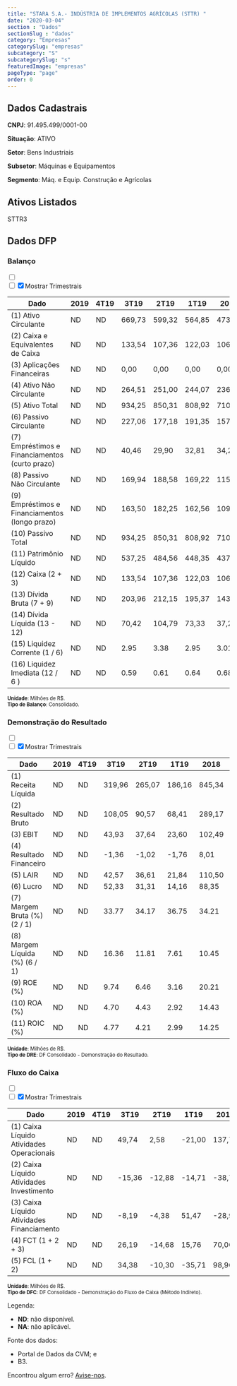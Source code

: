 ```yaml
---  
title: "STARA S.A.- INDÚSTRIA DE IMPLEMENTOS AGRÍCOLAS (STTR) "  
date: "2020-03-04"  
section : "Dados"  
sectionSlug : "dados"  
category: "Empresas"  
categorySlug: "empresas"  
subcategory: "S"  
subcategorySlug: "s"  
featuredImage: "empresas"  
pageType: "page"  
order: 0  
---
```



## Dados Cadastrais


**CNPJ**: 91.495.499/0001-00

**Situação**: ATIVO

**Setor**: Bens Industriais

**Subsetor**: Máquinas e Equipamentos

**Segmento**: Máq. e Equip. Construção e Agrícolas


## Ativos Listados


STTR3 


## Dados DFP

### Balanço
  
<input type='checkbox' class='toggleCommand' id='toggleBalanco' name='toggleBalanco'>  
<div class='filter-group-balanco'>  
<div class='check_button_balanco'>  
<label for='toggleBalanco'>  
<input type='checkbox' data-filter-col='trimBalanco'><input type='checkbox' data-filter-col='trimBalanco' checked><span>Mostrar Trimestrais</span>  
</label>  
</div>  
</div>  
<div class='overflow balancoTableWrapper'>  
<table class='balancoTable'>  
<thead>  
<tr>  
<th class='dataHeader fixedLeftColumn'>Dado</th>  
<th>2019</th>  
<th class='trimHeader' data-col='trimBalanco'>4T19</th>  
<th class='trimHeader' data-col='trimBalanco'>3T19</th>  
<th class='trimHeader' data-col='trimBalanco'>2T19</th>  
<th class='trimHeader' data-col='trimBalanco'>1T19</th>  
<th>2018</th>  
<th class='trimHeader' data-col='trimBalanco'>4T18</th>  
<th class='trimHeader' data-col='trimBalanco'>3T18</th>  
<th class='trimHeader' data-col='trimBalanco'>2T18</th>  
<th class='trimHeader' data-col='trimBalanco'>1T18</th>  
<th>2017</th>  
<th class='trimHeader' data-col='trimBalanco'>4T17</th>  
<th class='trimHeader' data-col='trimBalanco'>3T17</th>  
<th class='trimHeader' data-col='trimBalanco'>2T17</th>  
<th class='trimHeader' data-col='trimBalanco'>1T17</th>  
<th>2016</th>  
<th class='trimHeader' data-col='trimBalanco'>4T16</th>  
<th class='trimHeader' data-col='trimBalanco'>3T16</th>  
<th class='trimHeader' data-col='trimBalanco'>2T16</th>  
<th class='trimHeader' data-col='trimBalanco'>1T16</th>  
<th>2015</th>  
<th class='trimHeader' data-col='trimBalanco'>4T15</th>  
<th class='trimHeader' data-col='trimBalanco'>3T15</th>  
<th class='trimHeader' data-col='trimBalanco'>2T15</th>  
<th class='trimHeader' data-col='trimBalanco'>1T15</th>  
</tr>  
</thead>  
<tbody>  
<tr>  
<td class='leftAlignCell rowDescription fixedLeftColumn'>(1) Ativo Circulante</td>  
<td>ND</td>  
<td data-col='trimBalanco' class='trimData'>ND</td>  
<td data-col='trimBalanco' class='trimData'>669,73</td>  
<td data-col='trimBalanco' class='trimData'>599,32</td>  
<td data-col='trimBalanco' class='trimData'>564,85</td>  
<td>473,28</td>  
<td data-col='trimBalanco' class='trimData'>473,28</td>  
<td data-col='trimBalanco' class='trimData'>548,87</td>  
<td data-col='trimBalanco' class='trimData'>493,72</td>  
<td data-col='trimBalanco' class='trimData'>431,18</td>  
<td>401,07</td>  
<td data-col='trimBalanco' class='trimData'>401,07</td>  
<td data-col='trimBalanco' class='trimData'>438,72</td>  
<td data-col='trimBalanco' class='trimData'>408,20</td>  
<td data-col='trimBalanco' class='trimData'>360,76</td>  
<td>339,77</td>  
<td data-col='trimBalanco' class='trimData'>339,77</td>  
<td data-col='trimBalanco' class='trimData'>339,77</td>  
<td data-col='trimBalanco' class='trimData'>339,77</td>  
<td data-col='trimBalanco' class='trimData'>339,77</td>  
<td>346,16</td>  
<td data-col='trimBalanco' class='trimData'>346,16</td>  
<td data-col='trimBalanco' class='trimData'>ND</td>  
<td data-col='trimBalanco' class='trimData'>ND</td>  
<td data-col='trimBalanco' class='trimData'>ND</td>  
</tr>  
<tr>  
<td class='leftAlignCell rowDescription fixedLeftColumn'>(2) Caixa e Equivalentes de Caixa</td>  
<td>ND</td>  
<td data-col='trimBalanco' class='trimData'>ND</td>  
<td data-col='trimBalanco' class='trimData'>133,54</td>  
<td data-col='trimBalanco' class='trimData'>107,36</td>  
<td data-col='trimBalanco' class='trimData'>122,03</td>  
<td>106,27</td>  
<td data-col='trimBalanco' class='trimData'>106,27</td>  
<td data-col='trimBalanco' class='trimData'>125,08</td>  
<td data-col='trimBalanco' class='trimData'>97,75</td>  
<td data-col='trimBalanco' class='trimData'>21,86</td>  
<td>36,21</td>  
<td data-col='trimBalanco' class='trimData'>36,21</td>  
<td data-col='trimBalanco' class='trimData'>48,69</td>  
<td data-col='trimBalanco' class='trimData'>31,71</td>  
<td data-col='trimBalanco' class='trimData'>27,55</td>  
<td>39,54</td>  
<td data-col='trimBalanco' class='trimData'>39,54</td>  
<td data-col='trimBalanco' class='trimData'>39,54</td>  
<td data-col='trimBalanco' class='trimData'>39,54</td>  
<td data-col='trimBalanco' class='trimData'>39,54</td>  
<td>24,66</td>  
<td data-col='trimBalanco' class='trimData'>24,66</td>  
<td data-col='trimBalanco' class='trimData'>ND</td>  
<td data-col='trimBalanco' class='trimData'>ND</td>  
<td data-col='trimBalanco' class='trimData'>ND</td>  
</tr>  
<tr>  
<td class='leftAlignCell rowDescription fixedLeftColumn'>(3) Aplicações Financeiras</td>  
<td>ND</td>  
<td data-col='trimBalanco' class='trimData'>ND</td>  
<td data-col='trimBalanco' class='trimData'>0,00</td>  
<td data-col='trimBalanco' class='trimData'>0,00</td>  
<td data-col='trimBalanco' class='trimData'>0,00</td>  
<td>0,00</td>  
<td data-col='trimBalanco' class='trimData'>0,00</td>  
<td data-col='trimBalanco' class='trimData'>0,00</td>  
<td data-col='trimBalanco' class='trimData'>0,00</td>  
<td data-col='trimBalanco' class='trimData'>0,00</td>  
<td>0,00</td>  
<td data-col='trimBalanco' class='trimData'>0,00</td>  
<td data-col='trimBalanco' class='trimData'>0,00</td>  
<td data-col='trimBalanco' class='trimData'>0,00</td>  
<td data-col='trimBalanco' class='trimData'>0,00</td>  
<td>0,00</td>  
<td data-col='trimBalanco' class='trimData'>0,00</td>  
<td data-col='trimBalanco' class='trimData'>0,00</td>  
<td data-col='trimBalanco' class='trimData'>0,00</td>  
<td data-col='trimBalanco' class='trimData'>0,00</td>  
<td>0,00</td>  
<td data-col='trimBalanco' class='trimData'>0,00</td>  
<td data-col='trimBalanco' class='trimData'>ND</td>  
<td data-col='trimBalanco' class='trimData'>ND</td>  
<td data-col='trimBalanco' class='trimData'>ND</td>  
</tr>  
<tr>  
<td class='leftAlignCell rowDescription fixedLeftColumn'>(4) Ativo Não Circulante</td>  
<td>ND</td>  
<td data-col='trimBalanco' class='trimData'>ND</td>  
<td data-col='trimBalanco' class='trimData'>264,51</td>  
<td data-col='trimBalanco' class='trimData'>251,00</td>  
<td data-col='trimBalanco' class='trimData'>244,07</td>  
<td>236,91</td>  
<td data-col='trimBalanco' class='trimData'>236,91</td>  
<td data-col='trimBalanco' class='trimData'>231,83</td>  
<td data-col='trimBalanco' class='trimData'>224,59</td>  
<td data-col='trimBalanco' class='trimData'>221,45</td>  
<td>222,94</td>  
<td data-col='trimBalanco' class='trimData'>222,94</td>  
<td data-col='trimBalanco' class='trimData'>239,72</td>  
<td data-col='trimBalanco' class='trimData'>236,85</td>  
<td data-col='trimBalanco' class='trimData'>235,94</td>  
<td>236,54</td>  
<td data-col='trimBalanco' class='trimData'>236,54</td>  
<td data-col='trimBalanco' class='trimData'>236,54</td>  
<td data-col='trimBalanco' class='trimData'>236,54</td>  
<td data-col='trimBalanco' class='trimData'>236,54</td>  
<td>220,29</td>  
<td data-col='trimBalanco' class='trimData'>220,29</td>  
<td data-col='trimBalanco' class='trimData'>ND</td>  
<td data-col='trimBalanco' class='trimData'>ND</td>  
<td data-col='trimBalanco' class='trimData'>ND</td>  
</tr>  
<tr>  
<td class='leftAlignCell rowDescription fixedLeftColumn'>(5) Ativo Total</td>  
<td>ND</td>  
<td data-col='trimBalanco' class='trimData'>ND</td>  
<td data-col='trimBalanco' class='trimData'>934,25</td>  
<td data-col='trimBalanco' class='trimData'>850,31</td>  
<td data-col='trimBalanco' class='trimData'>808,92</td>  
<td>710,19</td>  
<td data-col='trimBalanco' class='trimData'>710,19</td>  
<td data-col='trimBalanco' class='trimData'>780,70</td>  
<td data-col='trimBalanco' class='trimData'>718,31</td>  
<td data-col='trimBalanco' class='trimData'>652,63</td>  
<td>624,01</td>  
<td data-col='trimBalanco' class='trimData'>624,01</td>  
<td data-col='trimBalanco' class='trimData'>678,44</td>  
<td data-col='trimBalanco' class='trimData'>645,05</td>  
<td data-col='trimBalanco' class='trimData'>596,70</td>  
<td>576,31</td>  
<td data-col='trimBalanco' class='trimData'>576,31</td>  
<td data-col='trimBalanco' class='trimData'>576,31</td>  
<td data-col='trimBalanco' class='trimData'>576,31</td>  
<td data-col='trimBalanco' class='trimData'>576,31</td>  
<td>566,46</td>  
<td data-col='trimBalanco' class='trimData'>566,46</td>  
<td data-col='trimBalanco' class='trimData'>ND</td>  
<td data-col='trimBalanco' class='trimData'>ND</td>  
<td data-col='trimBalanco' class='trimData'>ND</td>  
</tr>  
<tr>  
<td class='leftAlignCell rowDescription fixedLeftColumn'>(6) Passivo Circulante</td>  
<td>ND</td>  
<td data-col='trimBalanco' class='trimData'>ND</td>  
<td data-col='trimBalanco' class='trimData'>227,06</td>  
<td data-col='trimBalanco' class='trimData'>177,18</td>  
<td data-col='trimBalanco' class='trimData'>191,35</td>  
<td>157,08</td>  
<td data-col='trimBalanco' class='trimData'>157,08</td>  
<td data-col='trimBalanco' class='trimData'>209,71</td>  
<td data-col='trimBalanco' class='trimData'>176,39</td>  
<td data-col='trimBalanco' class='trimData'>162,22</td>  
<td>134,73</td>  
<td data-col='trimBalanco' class='trimData'>134,73</td>  
<td data-col='trimBalanco' class='trimData'>171,88</td>  
<td data-col='trimBalanco' class='trimData'>150,58</td>  
<td data-col='trimBalanco' class='trimData'>140,75</td>  
<td>114,12</td>  
<td data-col='trimBalanco' class='trimData'>114,12</td>  
<td data-col='trimBalanco' class='trimData'>114,12</td>  
<td data-col='trimBalanco' class='trimData'>114,12</td>  
<td data-col='trimBalanco' class='trimData'>114,12</td>  
<td>111,59</td>  
<td data-col='trimBalanco' class='trimData'>111,59</td>  
<td data-col='trimBalanco' class='trimData'>ND</td>  
<td data-col='trimBalanco' class='trimData'>ND</td>  
<td data-col='trimBalanco' class='trimData'>ND</td>  
</tr>  
<tr>  
<td class='leftAlignCell rowDescription fixedLeftColumn'>(7) Empréstimos e Financiamentos (curto prazo)</td>  
<td>ND</td>  
<td data-col='trimBalanco' class='trimData'>ND</td>  
<td data-col='trimBalanco' class='trimData'>40,46</td>  
<td data-col='trimBalanco' class='trimData'>29,90</td>  
<td data-col='trimBalanco' class='trimData'>32,81</td>  
<td>34,26</td>  
<td data-col='trimBalanco' class='trimData'>34,26</td>  
<td data-col='trimBalanco' class='trimData'>38,32</td>  
<td data-col='trimBalanco' class='trimData'>42,43</td>  
<td data-col='trimBalanco' class='trimData'>48,78</td>  
<td>51,31</td>  
<td data-col='trimBalanco' class='trimData'>51,31</td>  
<td data-col='trimBalanco' class='trimData'>48,01</td>  
<td data-col='trimBalanco' class='trimData'>44,66</td>  
<td data-col='trimBalanco' class='trimData'>42,56</td>  
<td>42,48</td>  
<td data-col='trimBalanco' class='trimData'>42,48</td>  
<td data-col='trimBalanco' class='trimData'>42,48</td>  
<td data-col='trimBalanco' class='trimData'>42,48</td>  
<td data-col='trimBalanco' class='trimData'>42,48</td>  
<td>63,31</td>  
<td data-col='trimBalanco' class='trimData'>63,31</td>  
<td data-col='trimBalanco' class='trimData'>ND</td>  
<td data-col='trimBalanco' class='trimData'>ND</td>  
<td data-col='trimBalanco' class='trimData'>ND</td>  
</tr>  
<tr>  
<td class='leftAlignCell rowDescription fixedLeftColumn'>(8) Passivo Não Circulante</td>  
<td>ND</td>  
<td data-col='trimBalanco' class='trimData'>ND</td>  
<td data-col='trimBalanco' class='trimData'>169,94</td>  
<td data-col='trimBalanco' class='trimData'>188,58</td>  
<td data-col='trimBalanco' class='trimData'>169,22</td>  
<td>115,84</td>  
<td data-col='trimBalanco' class='trimData'>115,84</td>  
<td data-col='trimBalanco' class='trimData'>124,11</td>  
<td data-col='trimBalanco' class='trimData'>132,56</td>  
<td data-col='trimBalanco' class='trimData'>107,66</td>  
<td>115,59</td>  
<td data-col='trimBalanco' class='trimData'>115,59</td>  
<td data-col='trimBalanco' class='trimData'>130,37</td>  
<td data-col='trimBalanco' class='trimData'>143,42</td>  
<td data-col='trimBalanco' class='trimData'>119,52</td>  
<td>129,39</td>  
<td data-col='trimBalanco' class='trimData'>129,39</td>  
<td data-col='trimBalanco' class='trimData'>129,39</td>  
<td data-col='trimBalanco' class='trimData'>129,39</td>  
<td data-col='trimBalanco' class='trimData'>129,39</td>  
<td>140,19</td>  
<td data-col='trimBalanco' class='trimData'>140,19</td>  
<td data-col='trimBalanco' class='trimData'>ND</td>  
<td data-col='trimBalanco' class='trimData'>ND</td>  
<td data-col='trimBalanco' class='trimData'>ND</td>  
</tr>  
<tr>  
<td class='leftAlignCell rowDescription fixedLeftColumn'>(9) Empréstimos e Financiamentos (longo prazo)</td>  
<td>ND</td>  
<td data-col='trimBalanco' class='trimData'>ND</td>  
<td data-col='trimBalanco' class='trimData'>163,50</td>  
<td data-col='trimBalanco' class='trimData'>182,25</td>  
<td data-col='trimBalanco' class='trimData'>162,56</td>  
<td>109,28</td>  
<td data-col='trimBalanco' class='trimData'>109,28</td>  
<td data-col='trimBalanco' class='trimData'>117,41</td>  
<td data-col='trimBalanco' class='trimData'>125,60</td>  
<td data-col='trimBalanco' class='trimData'>99,62</td>  
<td>107,45</td>  
<td data-col='trimBalanco' class='trimData'>107,45</td>  
<td data-col='trimBalanco' class='trimData'>121,35</td>  
<td data-col='trimBalanco' class='trimData'>135,33</td>  
<td data-col='trimBalanco' class='trimData'>109,79</td>  
<td>120,10</td>  
<td data-col='trimBalanco' class='trimData'>120,10</td>  
<td data-col='trimBalanco' class='trimData'>120,10</td>  
<td data-col='trimBalanco' class='trimData'>120,10</td>  
<td data-col='trimBalanco' class='trimData'>120,10</td>  
<td>131,38</td>  
<td data-col='trimBalanco' class='trimData'>131,38</td>  
<td data-col='trimBalanco' class='trimData'>ND</td>  
<td data-col='trimBalanco' class='trimData'>ND</td>  
<td data-col='trimBalanco' class='trimData'>ND</td>  
</tr>  
<tr>  
<td class='leftAlignCell rowDescription fixedLeftColumn'>(10) Passivo Total</td>  
<td>ND</td>  
<td data-col='trimBalanco' class='trimData'>ND</td>  
<td data-col='trimBalanco' class='trimData'>934,25</td>  
<td data-col='trimBalanco' class='trimData'>850,31</td>  
<td data-col='trimBalanco' class='trimData'>808,92</td>  
<td>710,19</td>  
<td data-col='trimBalanco' class='trimData'>710,19</td>  
<td data-col='trimBalanco' class='trimData'>780,70</td>  
<td data-col='trimBalanco' class='trimData'>718,31</td>  
<td data-col='trimBalanco' class='trimData'>652,63</td>  
<td>624,01</td>  
<td data-col='trimBalanco' class='trimData'>624,01</td>  
<td data-col='trimBalanco' class='trimData'>678,44</td>  
<td data-col='trimBalanco' class='trimData'>645,05</td>  
<td data-col='trimBalanco' class='trimData'>596,70</td>  
<td>576,31</td>  
<td data-col='trimBalanco' class='trimData'>576,31</td>  
<td data-col='trimBalanco' class='trimData'>576,31</td>  
<td data-col='trimBalanco' class='trimData'>576,31</td>  
<td data-col='trimBalanco' class='trimData'>576,31</td>  
<td>566,46</td>  
<td data-col='trimBalanco' class='trimData'>566,46</td>  
<td data-col='trimBalanco' class='trimData'>ND</td>  
<td data-col='trimBalanco' class='trimData'>ND</td>  
<td data-col='trimBalanco' class='trimData'>ND</td>  
</tr>  
<tr>  
<td class='leftAlignCell rowDescription fixedLeftColumn'>(11) Patrimônio Líquido</td>  
<td>ND</td>  
<td data-col='trimBalanco' class='trimData'>ND</td>  
<td data-col='trimBalanco' class='trimData'>537,25</td>  
<td data-col='trimBalanco' class='trimData'>484,56</td>  
<td data-col='trimBalanco' class='trimData'>448,35</td>  
<td>437,27</td>  
<td data-col='trimBalanco' class='trimData'>437,27</td>  
<td data-col='trimBalanco' class='trimData'>446,88</td>  
<td data-col='trimBalanco' class='trimData'>409,36</td>  
<td data-col='trimBalanco' class='trimData'>382,76</td>  
<td>373,69</td>  
<td data-col='trimBalanco' class='trimData'>373,69</td>  
<td data-col='trimBalanco' class='trimData'>376,19</td>  
<td data-col='trimBalanco' class='trimData'>351,05</td>  
<td data-col='trimBalanco' class='trimData'>336,43</td>  
<td>332,80</td>  
<td data-col='trimBalanco' class='trimData'>332,80</td>  
<td data-col='trimBalanco' class='trimData'>332,80</td>  
<td data-col='trimBalanco' class='trimData'>332,80</td>  
<td data-col='trimBalanco' class='trimData'>332,80</td>  
<td>314,67</td>  
<td data-col='trimBalanco' class='trimData'>314,67</td>  
<td data-col='trimBalanco' class='trimData'>ND</td>  
<td data-col='trimBalanco' class='trimData'>ND</td>  
<td data-col='trimBalanco' class='trimData'>ND</td>  
</tr>  
<tr>  
<td class='leftAlignCell rowDescription fixedLeftColumn'>(12) Caixa (2 + 3)</td>  
<td>ND</td>  
<td data-col='trimBalanco' class='trimData'>ND</td>  
<td class='positiveNumber trimData' data-col='trimBalanco'>133,54</td>  
<td class='positiveNumber trimData' data-col='trimBalanco'>107,36</td>  
<td class='positiveNumber trimData' data-col='trimBalanco'>122,03</td>  
<td class='positiveNumber'>106,27</td>  
<td class='positiveNumber trimData' data-col='trimBalanco'>106,27</td>  
<td class='positiveNumber trimData' data-col='trimBalanco'>125,08</td>  
<td class='positiveNumber trimData' data-col='trimBalanco'>97,75</td>  
<td class='positiveNumber trimData' data-col='trimBalanco'>21,86</td>  
<td class='positiveNumber'>36,21</td>  
<td class='positiveNumber trimData' data-col='trimBalanco'>36,21</td>  
<td class='positiveNumber trimData' data-col='trimBalanco'>48,69</td>  
<td class='positiveNumber trimData' data-col='trimBalanco'>31,71</td>  
<td class='positiveNumber trimData' data-col='trimBalanco'>27,55</td>  
<td class='positiveNumber'>39,54</td>  
<td class='positiveNumber trimData' data-col='trimBalanco'>39,54</td>  
<td class='positiveNumber trimData' data-col='trimBalanco'>39,54</td>  
<td class='positiveNumber trimData' data-col='trimBalanco'>39,54</td>  
<td class='positiveNumber trimData' data-col='trimBalanco'>39,54</td>  
<td class='positiveNumber'>24,66</td>  
<td class='positiveNumber trimData' data-col='trimBalanco'>24,66</td>  
<td data-col='trimBalanco' class='trimData'>ND</td>  
<td data-col='trimBalanco' class='trimData'>ND</td>  
<td data-col='trimBalanco' class='trimData'>ND</td>  
</tr>  
<tr>  
<td class='leftAlignCell rowDescription fixedLeftColumn'>(13) Dívida Bruta (7 + 9)</td>  
<td>ND</td>  
<td data-col='trimBalanco' class='trimData'>ND</td>  
<td class='negativeNumber trimData' data-col='trimBalanco'>203,96</td>  
<td class='negativeNumber trimData' data-col='trimBalanco'>212,15</td>  
<td class='negativeNumber trimData' data-col='trimBalanco'>195,37</td>  
<td class='negativeNumber'>143,54</td>  
<td class='negativeNumber trimData' data-col='trimBalanco'>143,54</td>  
<td class='negativeNumber trimData' data-col='trimBalanco'>155,73</td>  
<td class='negativeNumber trimData' data-col='trimBalanco'>168,03</td>  
<td class='negativeNumber trimData' data-col='trimBalanco'>148,41</td>  
<td class='negativeNumber'>158,76</td>  
<td class='negativeNumber trimData' data-col='trimBalanco'>158,76</td>  
<td class='negativeNumber trimData' data-col='trimBalanco'>169,36</td>  
<td class='negativeNumber trimData' data-col='trimBalanco'>179,99</td>  
<td class='negativeNumber trimData' data-col='trimBalanco'>152,35</td>  
<td class='negativeNumber'>162,58</td>  
<td class='negativeNumber trimData' data-col='trimBalanco'>162,58</td>  
<td class='negativeNumber trimData' data-col='trimBalanco'>162,58</td>  
<td class='negativeNumber trimData' data-col='trimBalanco'>162,58</td>  
<td class='negativeNumber trimData' data-col='trimBalanco'>162,58</td>  
<td class='negativeNumber'>194,70</td>  
<td class='negativeNumber trimData' data-col='trimBalanco'>194,70</td>  
<td data-col='trimBalanco' class='trimData'>ND</td>  
<td data-col='trimBalanco' class='trimData'>ND</td>  
<td data-col='trimBalanco' class='trimData'>ND</td>  
</tr>  
<tr>  
<td class='leftAlignCell rowDescription fixedLeftColumn'>(14) Dívida Líquida  (13 - 12)</td>  
<td>ND</td>  
<td data-col='trimBalanco' class='trimData'>ND</td>  
<td class='negativeNumber trimData' data-col='trimBalanco'>70,42</td>  
<td class='negativeNumber trimData' data-col='trimBalanco'>104,79</td>  
<td class='negativeNumber trimData' data-col='trimBalanco'>73,33</td>  
<td class='negativeNumber'>37,27</td>  
<td class='negativeNumber trimData' data-col='trimBalanco'>37,27</td>  
<td class='negativeNumber trimData' data-col='trimBalanco'>30,65</td>  
<td class='negativeNumber trimData' data-col='trimBalanco'>70,28</td>  
<td class='negativeNumber trimData' data-col='trimBalanco'>126,54</td>  
<td class='negativeNumber'>122,55</td>  
<td class='negativeNumber trimData' data-col='trimBalanco'>122,55</td>  
<td class='negativeNumber trimData' data-col='trimBalanco'>120,67</td>  
<td class='negativeNumber trimData' data-col='trimBalanco'>148,28</td>  
<td class='negativeNumber trimData' data-col='trimBalanco'>124,80</td>  
<td class='negativeNumber'>123,04</td>  
<td class='negativeNumber trimData' data-col='trimBalanco'>123,04</td>  
<td class='negativeNumber trimData' data-col='trimBalanco'>123,04</td>  
<td class='negativeNumber trimData' data-col='trimBalanco'>123,04</td>  
<td class='negativeNumber trimData' data-col='trimBalanco'>123,04</td>  
<td class='negativeNumber'>170,03</td>  
<td class='negativeNumber trimData' data-col='trimBalanco'>170,03</td>  
<td data-col='trimBalanco' class='trimData'>ND</td>  
<td data-col='trimBalanco' class='trimData'>ND</td>  
<td data-col='trimBalanco' class='trimData'>ND</td>  
</tr>  
<tr>  
<td class='leftAlignCell rowDescription fixedLeftColumn'>(15) Liquidez Corrente (1 / 6)</td>  
<td>ND</td>  
<td data-col='trimBalanco' class='trimData'>ND</td>  
<td data-col='trimBalanco' class='trimData'>2.95</td>  
<td data-col='trimBalanco' class='trimData'>3.38</td>  
<td data-col='trimBalanco' class='trimData'>2.95</td>  
<td>3.01</td>  
<td data-col='trimBalanco' class='trimData'>3.01</td>  
<td data-col='trimBalanco' class='trimData'>2.62</td>  
<td data-col='trimBalanco' class='trimData'>2.80</td>  
<td data-col='trimBalanco' class='trimData'>2.66</td>  
<td>2.98</td>  
<td data-col='trimBalanco' class='trimData'>2.98</td>  
<td data-col='trimBalanco' class='trimData'>2.55</td>  
<td data-col='trimBalanco' class='trimData'>2.71</td>  
<td data-col='trimBalanco' class='trimData'>2.56</td>  
<td>2.98</td>  
<td data-col='trimBalanco' class='trimData'>2.98</td>  
<td data-col='trimBalanco' class='trimData'>2.98</td>  
<td data-col='trimBalanco' class='trimData'>2.98</td>  
<td data-col='trimBalanco' class='trimData'>2.98</td>  
<td>3.10</td>  
<td data-col='trimBalanco' class='trimData'>3.10</td>  
<td data-col='trimBalanco' class='trimData'>ND</td>  
<td data-col='trimBalanco' class='trimData'>ND</td>  
<td data-col='trimBalanco' class='trimData'>ND</td>  
</tr>  
<tr>  
<td class='leftAlignCell rowDescription fixedLeftColumn'>(16) Liquidez Imediata  (12 / 6 )</td>  
<td>ND</td>  
<td data-col='trimBalanco' class='trimData'>ND</td>  
<td data-col='trimBalanco' class='trimData'>0.59</td>  
<td data-col='trimBalanco' class='trimData'>0.61</td>  
<td data-col='trimBalanco' class='trimData'>0.64</td>  
<td>0.68</td>  
<td data-col='trimBalanco' class='trimData'>0.68</td>  
<td data-col='trimBalanco' class='trimData'>0.60</td>  
<td data-col='trimBalanco' class='trimData'>0.55</td>  
<td data-col='trimBalanco' class='trimData'>0.13</td>  
<td>0.27</td>  
<td data-col='trimBalanco' class='trimData'>0.27</td>  
<td data-col='trimBalanco' class='trimData'>0.28</td>  
<td data-col='trimBalanco' class='trimData'>0.21</td>  
<td data-col='trimBalanco' class='trimData'>0.20</td>  
<td>0.35</td>  
<td data-col='trimBalanco' class='trimData'>0.35</td>  
<td data-col='trimBalanco' class='trimData'>0.35</td>  
<td data-col='trimBalanco' class='trimData'>0.35</td>  
<td data-col='trimBalanco' class='trimData'>0.35</td>  
<td>0.22</td>  
<td data-col='trimBalanco' class='trimData'>0.22</td>  
<td data-col='trimBalanco' class='trimData'>ND</td>  
<td data-col='trimBalanco' class='trimData'>ND</td>  
<td data-col='trimBalanco' class='trimData'>ND</td>  
</tr>  
</tbody>  
</table>  
</div>  
<p style='font-size:0.7rem; margin:0px;'><strong>Unidade</strong>: Milhões de R$.</p>  
<p style='font-size:0.7rem; margin:0px;'><strong>Tipo de Balanço</strong>: Consolidado.</p>


### Demonstração do Resultado
  
<input type='checkbox' class='toggleCommand' id='toggleDRE' name='toggleDRE'>  
<div class='filter-group-dre'>  
<div class='check_button_dre'>  
<label for='toggleDRE'>  
<input type='checkbox' data-filter-col='trimDRE'><input type='checkbox' data-filter-col='trimDRE' checked><span>Mostrar Trimestrais</span>  
</label>  
</div>  
</div>  
<div class='overflow balancoTableWrapper'>  
<table class='balancoTable'>  
<thead>  
<tr>  
<th class='dataHeader fixedLeftColumn'>Dado</th>  
<th>2019</th>  
<th class='trimHeader' data-col='trimDRE'>4T19</th>  
<th class='trimHeader' data-col='trimDRE'>3T19</th>  
<th class='trimHeader' data-col='trimDRE'>2T19</th>  
<th class='trimHeader' data-col='trimDRE'>1T19</th>  
<th>2018</th>  
<th class='trimHeader' data-col='trimDRE'>4T18</th>  
<th class='trimHeader' data-col='trimDRE'>3T18</th>  
<th class='trimHeader' data-col='trimDRE'>2T18</th>  
<th class='trimHeader' data-col='trimDRE'>1T18</th>  
<th>2017</th>  
<th class='trimHeader' data-col='trimDRE'>4T17</th>  
<th class='trimHeader' data-col='trimDRE'>3T17</th>  
<th class='trimHeader' data-col='trimDRE'>2T17</th>  
<th class='trimHeader' data-col='trimDRE'>1T17</th>  
<th>2016</th>  
<th class='trimHeader' data-col='trimDRE'>4T16</th>  
<th class='trimHeader' data-col='trimDRE'>3T16</th>  
<th class='trimHeader' data-col='trimDRE'>2T16</th>  
<th class='trimHeader' data-col='trimDRE'>1T16</th>  
<th>2015</th>  
<th class='trimHeader' data-col='trimDRE'>4T15</th>  
<th class='trimHeader' data-col='trimDRE'>3T15</th>  
<th class='trimHeader' data-col='trimDRE'>2T15</th>  
<th class='trimHeader' data-col='trimDRE'>1T15</th>  
</tr>  
</thead>  
<tbody>  
<tr>  
<td class='leftAlignCell rowDescription fixedLeftColumn'>(1) Receita Líquida</td>  
<td>ND</td>  
<td data-col='trimDRE' class='trimData'>ND</td>  
<td data-col='trimDRE' class='trimData' >319,96</td>  
<td data-col='trimDRE' class='trimData' >265,07</td>  
<td data-col='trimDRE' class='trimData' >186,16</td>  
<td>845,34</td>  
<td data-col='trimDRE' class='trimData' >218,49</td>  
<td data-col='trimDRE' class='trimData' >287,30</td>  
<td data-col='trimDRE' class='trimData' >212,29</td>  
<td data-col='trimDRE' class='trimData' >127,25</td>  
<td>691,37</td>  
<td data-col='trimDRE' class='trimData' >158,43</td>  
<td data-col='trimDRE' class='trimData' >230,88</td>  
<td data-col='trimDRE' class='trimData' >167,92</td>  
<td data-col='trimDRE' class='trimData' >134,13</td>  
<td>562,53</td>  
<td data-col='trimDRE' class='trimData' >148,02</td>  
<td data-col='trimDRE' class='trimData' >178,58</td>  
<td data-col='trimDRE' class='trimData' >144,28</td>  
<td data-col='trimDRE' class='trimData' >91,65</td>  
<td>469,31</td>  
<td data-col='trimDRE' class='trimData' >469,31</td>  
<td data-col='trimDRE' class='trimData'>ND</td>  
<td data-col='trimDRE' class='trimData'>ND</td>  
<td data-col='trimDRE' class='trimData'>ND</td>  
</tr>  
<tr>  
<td class='leftAlignCell rowDescription fixedLeftColumn'>(2) Resultado Bruto</td>  
<td>ND</td>  
<td data-col='trimDRE' class='trimData'>ND</td>  
<td data-col='trimDRE' class='trimData positiveNumberGreen' >108,05</td>  
<td data-col='trimDRE' class='trimData positiveNumberGreen' >90,57</td>  
<td data-col='trimDRE' class='trimData positiveNumberGreen' >68,41</td>  
<td class='positiveNumberGreen'>289,17</td>  
<td data-col='trimDRE' class='trimData positiveNumberGreen' >69,04</td>  
<td data-col='trimDRE' class='trimData positiveNumberGreen' >100,60</td>  
<td data-col='trimDRE' class='trimData positiveNumberGreen' >76,39</td>  
<td data-col='trimDRE' class='trimData positiveNumberGreen' >43,15</td>  
<td class='positiveNumberGreen'>225,72</td>  
<td data-col='trimDRE' class='trimData positiveNumberGreen' >46,20</td>  
<td data-col='trimDRE' class='trimData positiveNumberGreen' >78,76</td>  
<td data-col='trimDRE' class='trimData positiveNumberGreen' >56,66</td>  
<td data-col='trimDRE' class='trimData positiveNumberGreen' >44,09</td>  
<td class='positiveNumberGreen'>155,93</td>  
<td data-col='trimDRE' class='trimData positiveNumberGreen' >36,35</td>  
<td data-col='trimDRE' class='trimData positiveNumberGreen' >54,04</td>  
<td data-col='trimDRE' class='trimData positiveNumberGreen' >38,42</td>  
<td data-col='trimDRE' class='trimData positiveNumberGreen' >27,12</td>  
<td class='positiveNumberGreen'>125,81</td>  
<td data-col='trimDRE' class='trimData positiveNumberGreen' >125,81</td>  
<td data-col='trimDRE' class='trimData'>ND</td>  
<td data-col='trimDRE' class='trimData'>ND</td>  
<td data-col='trimDRE' class='trimData'>ND</td>  
</tr>  
<tr>  
<td class='leftAlignCell rowDescription fixedLeftColumn'>(3) EBIT</td>  
<td>ND</td>  
<td data-col='trimDRE' class='trimData'>ND</td>  
<td data-col='trimDRE' class='trimData positiveNumberGreen' >43,93</td>  
<td data-col='trimDRE' class='trimData positiveNumberGreen' >37,64</td>  
<td data-col='trimDRE' class='trimData positiveNumberGreen' >23,60</td>  
<td class='positiveNumberGreen'>102,49</td>  
<td data-col='trimDRE' class='trimData positiveNumberGreen' >8,55</td>  
<td data-col='trimDRE' class='trimData positiveNumberGreen' >50,41</td>  
<td data-col='trimDRE' class='trimData positiveNumberGreen' >32,70</td>  
<td data-col='trimDRE' class='trimData positiveNumberGreen' >10,83</td>  
<td class='positiveNumberGreen'>65,30</td>  
<td data-col='trimDRE' class='trimData positiveNumberGreen' >2,37</td>  
<td data-col='trimDRE' class='trimData positiveNumberGreen' >38,70</td>  
<td data-col='trimDRE' class='trimData positiveNumberGreen' >18,35</td>  
<td data-col='trimDRE' class='trimData positiveNumberGreen' >5,88</td>  
<td class='positiveNumberGreen'>33,31</td>  
<td data-col='trimDRE' class='trimData positiveNumberGreen' >12,48</td>  
<td data-col='trimDRE' class='trimData positiveNumberGreen' >21,99</td>  
<td data-col='trimDRE' class='trimData positiveNumberGreen' >6,50</td>  
<td data-col='trimDRE' class='trimData negativeNumber' >-7,67</td>  
<td class='negativeNumber'>-22,32</td>  
<td data-col='trimDRE' class='trimData negativeNumber' >-22,32</td>  
<td data-col='trimDRE' class='trimData'>ND</td>  
<td data-col='trimDRE' class='trimData'>ND</td>  
<td data-col='trimDRE' class='trimData'>ND</td>  
</tr>  
<tr>  
<td class='leftAlignCell rowDescription fixedLeftColumn'>(4) Resultado Financeiro</td>  
<td>ND</td>  
<td data-col='trimDRE' class='trimData'>ND</td>  
<td data-col='trimDRE' class='trimData negativeNumber' >-1,36</td>  
<td data-col='trimDRE' class='trimData negativeNumber' >-1,02</td>  
<td data-col='trimDRE' class='trimData negativeNumber' >-1,76</td>  
<td class='positiveNumberGreen'>8,01</td>  
<td data-col='trimDRE' class='trimData negativeNumber' >-0,44</td>  
<td data-col='trimDRE' class='trimData positiveNumberGreen' >0,23</td>  
<td data-col='trimDRE' class='trimData positiveNumberGreen' >6,53</td>  
<td data-col='trimDRE' class='trimData positiveNumberGreen' >1,68</td>  
<td class='positiveNumberGreen'>7,36</td>  
<td data-col='trimDRE' class='trimData positiveNumberGreen' >5,47</td>  
<td data-col='trimDRE' class='trimData negativeNumber' >-0,55</td>  
<td data-col='trimDRE' class='trimData positiveNumberGreen' >3,40</td>  
<td data-col='trimDRE' class='trimData negativeNumber' >-0,96</td>  
<td class='negativeNumber'>-4,45</td>  
<td data-col='trimDRE' class='trimData positiveNumberGreen' >4,79</td>  
<td data-col='trimDRE' class='trimData negativeNumber' >-5,48</td>  
<td data-col='trimDRE' class='trimData positiveNumberGreen' >0,56</td>  
<td data-col='trimDRE' class='trimData negativeNumber' >-4,31</td>  
<td class='positiveNumberGreen'>7,16</td>  
<td data-col='trimDRE' class='trimData positiveNumberGreen' >7,16</td>  
<td data-col='trimDRE' class='trimData'>ND</td>  
<td data-col='trimDRE' class='trimData'>ND</td>  
<td data-col='trimDRE' class='trimData'>ND</td>  
</tr>  
<tr>  
<td class='leftAlignCell rowDescription fixedLeftColumn'>(5) LAIR</td>  
<td>ND</td>  
<td data-col='trimDRE' class='trimData'>ND</td>  
<td data-col='trimDRE' class='trimData positiveNumberGreen' >42,57</td>  
<td data-col='trimDRE' class='trimData positiveNumberGreen' >36,61</td>  
<td data-col='trimDRE' class='trimData positiveNumberGreen' >21,84</td>  
<td class='positiveNumberGreen'>110,50</td>  
<td data-col='trimDRE' class='trimData positiveNumberGreen' >8,11</td>  
<td data-col='trimDRE' class='trimData positiveNumberGreen' >50,64</td>  
<td data-col='trimDRE' class='trimData positiveNumberGreen' >39,23</td>  
<td data-col='trimDRE' class='trimData positiveNumberGreen' >12,52</td>  
<td class='positiveNumberGreen'>72,66</td>  
<td data-col='trimDRE' class='trimData positiveNumberGreen' >7,84</td>  
<td data-col='trimDRE' class='trimData positiveNumberGreen' >38,15</td>  
<td data-col='trimDRE' class='trimData positiveNumberGreen' >21,75</td>  
<td data-col='trimDRE' class='trimData positiveNumberGreen' >4,92</td>  
<td class='positiveNumberGreen'>28,86</td>  
<td data-col='trimDRE' class='trimData positiveNumberGreen' >17,27</td>  
<td data-col='trimDRE' class='trimData positiveNumberGreen' >16,50</td>  
<td data-col='trimDRE' class='trimData positiveNumberGreen' >7,06</td>  
<td data-col='trimDRE' class='trimData negativeNumber' >-11,98</td>  
<td class='negativeNumber'>-15,16</td>  
<td data-col='trimDRE' class='trimData negativeNumber' >-15,16</td>  
<td data-col='trimDRE' class='trimData'>ND</td>  
<td data-col='trimDRE' class='trimData'>ND</td>  
<td data-col='trimDRE' class='trimData'>ND</td>  
</tr>  
<tr>  
<td class='leftAlignCell rowDescription fixedLeftColumn'>(6) Lucro</td>  
<td>ND</td>  
<td data-col='trimDRE' class='trimData'>ND</td>  
<td data-col='trimDRE' class='trimData positiveNumberGreen' >52,33</td>  
<td data-col='trimDRE' class='trimData positiveNumberGreen' >31,31</td>  
<td data-col='trimDRE' class='trimData positiveNumberGreen' >14,16</td>  
<td class='positiveNumberGreen'>88,35</td>  
<td data-col='trimDRE' class='trimData positiveNumberGreen' >15,16</td>  
<td data-col='trimDRE' class='trimData positiveNumberGreen' >37,52</td>  
<td data-col='trimDRE' class='trimData positiveNumberGreen' >26,61</td>  
<td data-col='trimDRE' class='trimData positiveNumberGreen' >9,07</td>  
<td class='positiveNumberGreen'>56,27</td>  
<td data-col='trimDRE' class='trimData positiveNumberGreen' >12,88</td>  
<td data-col='trimDRE' class='trimData positiveNumberGreen' >25,14</td>  
<td data-col='trimDRE' class='trimData positiveNumberGreen' >14,62</td>  
<td data-col='trimDRE' class='trimData positiveNumberGreen' >3,63</td>  
<td class='positiveNumberGreen'>24,68</td>  
<td data-col='trimDRE' class='trimData positiveNumberGreen' >14,49</td>  
<td data-col='trimDRE' class='trimData positiveNumberGreen' >14,14</td>  
<td data-col='trimDRE' class='trimData positiveNumberGreen' >8,04</td>  
<td data-col='trimDRE' class='trimData negativeNumber' >-11,98</td>  
<td class='negativeNumber'>-15,01</td>  
<td data-col='trimDRE' class='trimData negativeNumber' >-15,01</td>  
<td data-col='trimDRE' class='trimData'>ND</td>  
<td data-col='trimDRE' class='trimData'>ND</td>  
<td data-col='trimDRE' class='trimData'>ND</td>  
</tr>  
<tr>  
<td class='leftAlignCell rowDescription fixedLeftColumn'>(7) Margem Bruta (%) (2 / 1)</td>  
<td>ND</td>  
<td data-col='trimDRE' class='trimData'>ND</td>  
<td data-col='trimDRE' class='trimData'>33.77</td>  
<td data-col='trimDRE' class='trimData'>34.17</td>  
<td data-col='trimDRE' class='trimData'>36.75</td>  
<td>34.21</td>  
<td data-col='trimDRE' class='trimData'>31.60</td>  
<td data-col='trimDRE' class='trimData'>35.02</td>  
<td data-col='trimDRE' class='trimData'>35.98</td>  
<td data-col='trimDRE' class='trimData'>33.91</td>  
<td>32.65</td>  
<td data-col='trimDRE' class='trimData'>29.16</td>  
<td data-col='trimDRE' class='trimData'>34.11</td>  
<td data-col='trimDRE' class='trimData'>33.74</td>  
<td data-col='trimDRE' class='trimData'>32.87</td>  
<td>27.72</td>  
<td data-col='trimDRE' class='trimData'>24.56</td>  
<td data-col='trimDRE' class='trimData'>30.26</td>  
<td data-col='trimDRE' class='trimData'>26.63</td>  
<td data-col='trimDRE' class='trimData'>29.59</td>  
<td>26.81</td>  
<td data-col='trimDRE' class='trimData'>26.81</td>  
<td data-col='trimDRE' class='trimData'>ND</td>  
<td data-col='trimDRE' class='trimData'>ND</td>  
<td data-col='trimDRE' class='trimData'>ND</td>  
</tr>  
<tr>  
<td class='leftAlignCell rowDescription fixedLeftColumn'>(8) Margem Líquida (%) (6 / 1)</td>  
<td>ND</td>  
<td data-col='trimDRE' class='trimData'>ND</td>  
<td data-col='trimDRE' class='trimData'>16.36</td>  
<td data-col='trimDRE' class='trimData'>11.81</td>  
<td data-col='trimDRE' class='trimData'>7.61</td>  
<td>10.45</td>  
<td data-col='trimDRE' class='trimData'>6.94</td>  
<td data-col='trimDRE' class='trimData'>13.06</td>  
<td data-col='trimDRE' class='trimData'>12.53</td>  
<td data-col='trimDRE' class='trimData'>7.13</td>  
<td>8.14</td>  
<td data-col='trimDRE' class='trimData'>8.13</td>  
<td data-col='trimDRE' class='trimData'>10.89</td>  
<td data-col='trimDRE' class='trimData'>8.71</td>  
<td data-col='trimDRE' class='trimData'>2.70</td>  
<td>4.39</td>  
<td data-col='trimDRE' class='trimData'>9.79</td>  
<td data-col='trimDRE' class='trimData'>7.92</td>  
<td data-col='trimDRE' class='trimData'>5.57</td>  
<td data-col='trimDRE' class='trimData'>NA</td>  
<td>NA</td>  
<td data-col='trimDRE' class='trimData'>NA</td>  
<td data-col='trimDRE' class='trimData'>ND</td>  
<td data-col='trimDRE' class='trimData'>ND</td>  
<td data-col='trimDRE' class='trimData'>ND</td>  
</tr>  
<tr>  
<td class='leftAlignCell rowDescription fixedLeftColumn'>(9) ROE (%)</td>  
<td>ND</td>  
<td data-col='trimDRE' class='trimData'>ND</td>  
<td data-col='trimDRE' class='trimData'>9.74</td>  
<td data-col='trimDRE' class='trimData'>6.46</td>  
<td data-col='trimDRE' class='trimData'>3.16</td>  
<td>20.21</td>  
<td data-col='trimDRE' class='trimData'>3.47</td>  
<td data-col='trimDRE' class='trimData'>8.40</td>  
<td data-col='trimDRE' class='trimData'>6.50</td>  
<td data-col='trimDRE' class='trimData'>2.37</td>  
<td>15.06</td>  
<td data-col='trimDRE' class='trimData'>3.45</td>  
<td data-col='trimDRE' class='trimData'>6.68</td>  
<td data-col='trimDRE' class='trimData'>4.17</td>  
<td data-col='trimDRE' class='trimData'>1.08</td>  
<td>7.42</td>  
<td data-col='trimDRE' class='trimData'>4.35</td>  
<td data-col='trimDRE' class='trimData'>4.25</td>  
<td data-col='trimDRE' class='trimData'>2.42</td>  
<td data-col='trimDRE' class='trimData'>NA</td>  
<td>NA</td>  
<td data-col='trimDRE' class='trimData'>NA</td>  
<td data-col='trimDRE' class='trimData'>ND</td>  
<td data-col='trimDRE' class='trimData'>ND</td>  
<td data-col='trimDRE' class='trimData'>ND</td>  
</tr>  
<tr>  
<td class='leftAlignCell rowDescription fixedLeftColumn'>(10) ROA (%)</td>  
<td>ND</td>  
<td data-col='trimDRE' class='trimData'>ND</td>  
<td data-col='trimDRE' class='trimData'>4.70</td>  
<td data-col='trimDRE' class='trimData'>4.43</td>  
<td data-col='trimDRE' class='trimData'>2.92</td>  
<td>14.43</td>  
<td data-col='trimDRE' class='trimData'>1.20</td>  
<td data-col='trimDRE' class='trimData'>6.46</td>  
<td data-col='trimDRE' class='trimData'>4.55</td>  
<td data-col='trimDRE' class='trimData'>1.66</td>  
<td>10.46</td>  
<td data-col='trimDRE' class='trimData'>0.38</td>  
<td data-col='trimDRE' class='trimData'>5.70</td>  
<td data-col='trimDRE' class='trimData'>2.85</td>  
<td data-col='trimDRE' class='trimData'>0.99</td>  
<td>5.78</td>  
<td data-col='trimDRE' class='trimData'>2.17</td>  
<td data-col='trimDRE' class='trimData'>3.82</td>  
<td data-col='trimDRE' class='trimData'>1.13</td>  
<td data-col='trimDRE' class='trimData'>NA</td>  
<td>NA</td>  
<td data-col='trimDRE' class='trimData'>NA</td>  
<td data-col='trimDRE' class='trimData'>ND</td>  
<td data-col='trimDRE' class='trimData'>ND</td>  
<td data-col='trimDRE' class='trimData'>ND</td>  
</tr>  
<tr>  
<td class='leftAlignCell rowDescription fixedLeftColumn'>(11) ROIC (%)</td>  
<td>ND</td>  
<td data-col='trimDRE' class='trimData'>ND</td>  
<td data-col='trimDRE' class='trimData'>4.77</td>  
<td data-col='trimDRE' class='trimData'>4.21</td>  
<td data-col='trimDRE' class='trimData'>2.99</td>  
<td>14.25</td>  
<td data-col='trimDRE' class='trimData'>1.19</td>  
<td data-col='trimDRE' class='trimData'>6.97</td>  
<td data-col='trimDRE' class='trimData'>4.50</td>  
<td data-col='trimDRE' class='trimData'>1.40</td>  
<td>8.68</td>  
<td data-col='trimDRE' class='trimData'>0.31</td>  
<td data-col='trimDRE' class='trimData'>5.14</td>  
<td data-col='trimDRE' class='trimData'>2.43</td>  
<td data-col='trimDRE' class='trimData'>0.84</td>  
<td>4.82</td>  
<td data-col='trimDRE' class='trimData'>1.81</td>  
<td data-col='trimDRE' class='trimData'>3.18</td>  
<td data-col='trimDRE' class='trimData'>0.94</td>  
<td data-col='trimDRE' class='trimData'>NA</td>  
<td>NA</td>  
<td data-col='trimDRE' class='trimData'>NA</td>  
<td data-col='trimDRE' class='trimData'>ND</td>  
<td data-col='trimDRE' class='trimData'>ND</td>  
<td data-col='trimDRE' class='trimData'>ND</td>  
</tr>  
</tbody>  
</table>  
</div>  
<p style='font-size:0.7rem; margin:0px;'><strong>Unidade</strong>: Milhões de R$.</p>  
<p style='font-size:0.7rem; margin:0px;'><strong>Tipo de DRE</strong>: DF Consolidado - Demonstração do Resultado.</p>


### Fluxo do Caixa
  
<input type='checkbox' class='toggleCommand' id='toggleDFC' name='toggleDFC'>  
<div class='filter-group-dfc'>  
<div class='check_button_dfc'>  
<label for='toggleDFC'>  
<input type='checkbox' data-filter-col='trimDFC'><input type='checkbox' data-filter-col='trimDFC' checked><span>Mostrar Trimestrais</span>  
</label>  
</div>  
</div>  
<div class='overflow balancoTableWrapper'>  
<table class='balancoTable'>  
<thead>  
<tr>  
<th class='dataHeader fixedLeftColumn'>Dado</th>  
<th>2019</th>  
<th class='trimHeader' data-col='trimDFC'>4T19</th>  
<th class='trimHeader' data-col='trimDFC'>3T19</th>  
<th class='trimHeader' data-col='trimDFC'>2T19</th>  
<th class='trimHeader' data-col='trimDFC'>1T19</th>  
<th>2018</th>  
<th class='trimHeader' data-col='trimDFC'>4T18</th>  
<th class='trimHeader' data-col='trimDFC'>3T18</th>  
<th class='trimHeader' data-col='trimDFC'>2T18</th>  
<th class='trimHeader' data-col='trimDFC'>1T18</th>  
<th>2017</th>  
<th class='trimHeader' data-col='trimDFC'>4T17</th>  
<th class='trimHeader' data-col='trimDFC'>3T17</th>  
<th class='trimHeader' data-col='trimDFC'>2T17</th>  
<th class='trimHeader' data-col='trimDFC'>1T17</th>  
<th>2016</th>  
<th class='trimHeader' data-col='trimDFC'>4T16</th>  
<th class='trimHeader' data-col='trimDFC'>3T16</th>  
<th class='trimHeader' data-col='trimDFC'>2T16</th>  
<th class='trimHeader' data-col='trimDFC'>1T16</th>  
<th>2015</th>  
<th class='trimHeader' data-col='trimDFC'>4T15</th>  
<th class='trimHeader' data-col='trimDFC'>3T15</th>  
<th class='trimHeader' data-col='trimDFC'>2T15</th>  
<th class='trimHeader' data-col='trimDFC'>1T15</th>  
</tr>  
</thead>  
<tbody>  
<tr>  
<td class='leftAlignCell rowDescription fixedLeftColumn'>(1) Caixa Líquido Atividades Operacionais</td>  
<td>ND</td>  
<td data-col='trimDFC' class='trimData'>ND</td>  
<td data-col='trimDFC' class='trimData' >49,74</td>  
<td data-col='trimDFC' class='trimData' >2,58</td>  
<td data-col='trimDFC' class='trimData' >-21,00</td>  
<td>137,74</td>  
<td data-col='trimDFC' class='trimData' >7,74</td>  
<td data-col='trimDFC' class='trimData' >50,12</td>  
<td data-col='trimDFC' class='trimData' >78,92</td>  
<td data-col='trimDFC' class='trimData' >0,96</td>  
<td>33,13</td>  
<td data-col='trimDFC' class='trimData' >-2,67</td>  
<td data-col='trimDFC' class='trimData' >37,83</td>  
<td data-col='trimDFC' class='trimData' >-3,67</td>  
<td data-col='trimDFC' class='trimData' >1,64</td>  
<td>66,28</td>  
<td data-col='trimDFC' class='trimData' >32,04</td>  
<td data-col='trimDFC' class='trimData' >10,18</td>  
<td data-col='trimDFC' class='trimData' >13,54</td>  
<td data-col='trimDFC' class='trimData' >10,51</td>  
<td>-56,48</td>  
<td data-col='trimDFC' class='trimData'>ND</td>  
<td data-col='trimDFC' class='trimData'>ND</td>  
<td data-col='trimDFC' class='trimData'>ND</td>  
<td data-col='trimDFC' class='trimData'>ND</td>  
</tr>  
<tr>  
<td class='leftAlignCell rowDescription fixedLeftColumn'>(2) Caixa Líquido Atividades Investimento</td>  
<td>ND</td>  
<td data-col='trimDFC' class='trimData'>ND</td>  
<td data-col='trimDFC' class='trimData' >-15,36</td>  
<td data-col='trimDFC' class='trimData' >-12,88</td>  
<td data-col='trimDFC' class='trimData' >-14,71</td>  
<td>-38,77</td>  
<td data-col='trimDFC' class='trimData' >-14,36</td>  
<td data-col='trimDFC' class='trimData' >-10,53</td>  
<td data-col='trimDFC' class='trimData' >-9,24</td>  
<td data-col='trimDFC' class='trimData' >-4,64</td>  
<td>-26,34</td>  
<td data-col='trimDFC' class='trimData' >-6,44</td>  
<td data-col='trimDFC' class='trimData' >-7,75</td>  
<td data-col='trimDFC' class='trimData' >-6,66</td>  
<td data-col='trimDFC' class='trimData' >-5,50</td>  
<td>-18,95</td>  
<td data-col='trimDFC' class='trimData' >-3,85</td>  
<td data-col='trimDFC' class='trimData' >-1,91</td>  
<td data-col='trimDFC' class='trimData' >-6,66</td>  
<td data-col='trimDFC' class='trimData' >-6,54</td>  
<td>-34,72</td>  
<td data-col='trimDFC' class='trimData'>ND</td>  
<td data-col='trimDFC' class='trimData'>ND</td>  
<td data-col='trimDFC' class='trimData'>ND</td>  
<td data-col='trimDFC' class='trimData'>ND</td>  
</tr>  
<tr>  
<td class='leftAlignCell rowDescription fixedLeftColumn'>(3) Caixa Líquido Atividades Financiamento</td>  
<td>ND</td>  
<td data-col='trimDFC' class='trimData'>ND</td>  
<td data-col='trimDFC' class='trimData' >-8,19</td>  
<td data-col='trimDFC' class='trimData' >-4,38</td>  
<td data-col='trimDFC' class='trimData' >51,47</td>  
<td>-28,90</td>  
<td data-col='trimDFC' class='trimData' >-12,19</td>  
<td data-col='trimDFC' class='trimData' >-12,26</td>  
<td data-col='trimDFC' class='trimData' >6,21</td>  
<td data-col='trimDFC' class='trimData' >-10,66</td>  
<td>-10,11</td>  
<td data-col='trimDFC' class='trimData' >-3,36</td>  
<td data-col='trimDFC' class='trimData' >-13,11</td>  
<td data-col='trimDFC' class='trimData' >14,49</td>  
<td data-col='trimDFC' class='trimData' >-8,13</td>  
<td>-32,45</td>  
<td data-col='trimDFC' class='trimData' >-31,83</td>  
<td data-col='trimDFC' class='trimData' >9,27</td>  
<td data-col='trimDFC' class='trimData' >-16,94</td>  
<td data-col='trimDFC' class='trimData' >7,06</td>  
<td>80,70</td>  
<td data-col='trimDFC' class='trimData'>ND</td>  
<td data-col='trimDFC' class='trimData'>ND</td>  
<td data-col='trimDFC' class='trimData'>ND</td>  
<td data-col='trimDFC' class='trimData'>ND</td>  
</tr>  
<tr>  
<td class='leftAlignCell rowDescription fixedLeftColumn'>(4) FCT (1 + 2 + 3)</td>  
<td>ND</td>  
<td data-col='trimDFC' class='trimData'>ND</td>  
<td data-col='trimDFC' class='trimData positiveNumber'>26,19</td>  
<td data-col='trimDFC' class='trimData negativeNumber'>-14,68</td>  
<td data-col='trimDFC' class='trimData positiveNumber'>15,76</td>  
<td class='positiveNumber'>70,06</td>  
<td data-col='trimDFC' class='trimData negativeNumber'>-18,81</td>  
<td data-col='trimDFC' class='trimData positiveNumber'>27,33</td>  
<td data-col='trimDFC' class='trimData positiveNumber'>75,89</td>  
<td data-col='trimDFC' class='trimData negativeNumber'>-14,35</td>  
<td class='negativeNumber'>-3,33</td>  
<td data-col='trimDFC' class='trimData negativeNumber'>-12,47</td>  
<td data-col='trimDFC' class='trimData positiveNumber'>16,97</td>  
<td data-col='trimDFC' class='trimData positiveNumber'>4,16</td>  
<td data-col='trimDFC' class='trimData negativeNumber'>-11,99</td>  
<td class='positiveNumber'>14,88</td>  
<td data-col='trimDFC' class='trimData negativeNumber'>-3,64</td>  
<td data-col='trimDFC' class='trimData positiveNumber'>17,55</td>  
<td data-col='trimDFC' class='trimData negativeNumber'>-10,05</td>  
<td data-col='trimDFC' class='trimData positiveNumber'>11,03</td>  
<td class='negativeNumber'>-10,50</td>  
<td data-col='trimDFC' class='trimData'>ND</td>  
<td data-col='trimDFC' class='trimData'>ND</td>  
<td data-col='trimDFC' class='trimData'>ND</td>  
<td data-col='trimDFC' class='trimData'>ND</td>  
</tr>  
<tr>  
<td class='leftAlignCell rowDescription fixedLeftColumn'>(5) FCL (1 + 2)</td>  
<td>ND</td>  
<td data-col='trimDFC' class='trimData'>ND</td>  
<td data-col='trimDFC' class='trimData positiveNumber'>34,38</td>  
<td data-col='trimDFC' class='trimData negativeNumber'>-10,30</td>  
<td data-col='trimDFC' class='trimData negativeNumber'>-35,71</td>  
<td class='positiveNumber'>98,96</td>  
<td data-col='trimDFC' class='trimData negativeNumber'>-6,62</td>  
<td data-col='trimDFC' class='trimData positiveNumber'>39,59</td>  
<td data-col='trimDFC' class='trimData positiveNumber'>69,67</td>  
<td data-col='trimDFC' class='trimData negativeNumber'>-3,68</td>  
<td class='positiveNumber'>6,78</td>  
<td data-col='trimDFC' class='trimData negativeNumber'>-9,11</td>  
<td data-col='trimDFC' class='trimData positiveNumber'>30,08</td>  
<td data-col='trimDFC' class='trimData negativeNumber'>-10,33</td>  
<td data-col='trimDFC' class='trimData negativeNumber'>-3,86</td>  
<td class='positiveNumber'>47,33</td>  
<td data-col='trimDFC' class='trimData positiveNumber'>28,19</td>  
<td data-col='trimDFC' class='trimData positiveNumber'>8,28</td>  
<td data-col='trimDFC' class='trimData positiveNumber'>6,89</td>  
<td data-col='trimDFC' class='trimData positiveNumber'>3,97</td>  
<td class='negativeNumber'>-91,20</td>  
<td data-col='trimDFC' class='trimData'>ND</td>  
<td data-col='trimDFC' class='trimData'>ND</td>  
<td data-col='trimDFC' class='trimData'>ND</td>  
<td data-col='trimDFC' class='trimData'>ND</td>  
</tr>  
</tbody>  
</table>  
</div>  
<p style='font-size:0.7rem; margin:0px;'><strong>Unidade</strong>: Milhões de R$.</p>  
<p style='font-size:0.7rem; margin:0px;'><strong>Tipo de DFC</strong>: DF Consolidado - Demonstração do Fluxo de Caixa (Método Indireto).</p>

  
<div class='referencias'>

Legenda:  
- **ND**: não disponível.  
- **NA**: não aplicável.

Fonte dos dados:  
- Portal de Dados da CVM; e  
- B3.

Encontrou algum erro? [Avise-nos](/contato).  
</div>